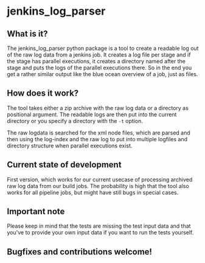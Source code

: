 # jenkins_log_parser

## What is it?

The jenkins_log_parser python package is a tool to create a readable log out of the raw log data from a jenkins job.
It creates a log file per stage and if the stage has parallel executions, it creates a directory named after the stage and 
puts the logs of the parallel executions there. So in the end you get a rather similar output like the blue ocean overview
of a job, just as files.

## How does it work?

The tool takes either a zip archive with the raw log data or a directory as positional argument. The readable logs are then put into the 
current directory or you specify a directory with the `-t` option.

The raw logdata is searched for the xml node files, which are parsed and then using the log-index and the raw log to put into multiple logfiles
and directory structure when parallel executions exist.

## Current state of development

First version, which works for our current usecase of processing archived raw log data from our build jobs. The probability is high that 
the tool also works for all pipeline jobs, but might have still bugs in special cases.

## Important note

Please keep in mind that the tests are missing the test input data and that you've to provide your own input data if you want to run the tests yourself.

## Bugfixes and contributions welcome!
